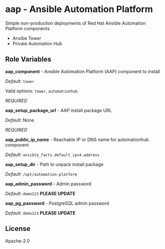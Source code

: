 aap - Ansible Automation Platform
=========

Simple non-production deployments of Red Hat Ansible Automation Platform components

* Ansibe Tower
* Private Automation Hub

Role Variables
--------------

**aap_component** - Ansible Automation Platform (AAP) component to install

*Default:* `tower`

Valid options: `tower`, `automationhub`

*REQUIRED*

**aap_setup_package_url** - AAP install package URL

*Default:* None

*REQUIRED*

**aap_public_ip_name** - Reachable IP or DNS name for automationhub component

*Default:* `ansible_facts.default_ipv4.address`

**aap_setup_dir** - Path to unpack install package

*Default:* `/opt/automation-platform`

**aap_admin_password** - Admin password

*Default:* `demo123`  **PLEASE UPDATE**

**aap_pg_password** - PostgreSQL admin password

*Default:* `demo123`  **PLEASE UPDATE**

License
-------

Apache-2.0
